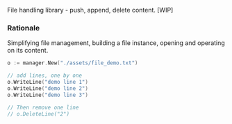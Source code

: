 File handling library - push, append, delete content.
[WIP]

### Rationale 

Simplifying file management, building a file instance, opening and operating on its content.

```go
o := manager.New("./assets/file_demo.txt")

// add lines, one by one
o.WriteLine("demo line 1")
o.WriteLine("demo line 2")
o.WriteLine("demo line 3")

// Then remove one line
// o.DeleteLine("2")

```

